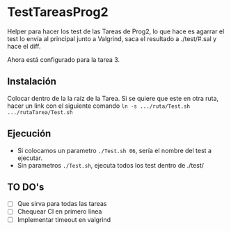 # TestTareasProg2

  Helper para hacer los test de las Tareas de Prog2, lo que hace es agarrar el test lo envía al principal junto a Valgrind, saca el resultado a ./test/#.sal y hace el diff.
  
  Ahora está configurado para la tarea 3.

## Instalación

  Colocar dentro de la la raíz de la Tarea.
  Si se quiere que este en otra ruta, hacer un link con el siguiente comando `ln -s .../ruta/Test.sh .../rutaTarea/Test.sh`

## Ejecución

  * Si colocamos un parametro `./Test.sh 06`, sería el nombre del test a ejecutar.
  * Sin parametros `./Test.sh`, ejecuta todos los test dentro de ./test/

## TO DO's

- [ ] Que sirva para todas las tareas
- [ ] Chequear CI en primero linea
- [ ] Implementar timeout en valgrind
